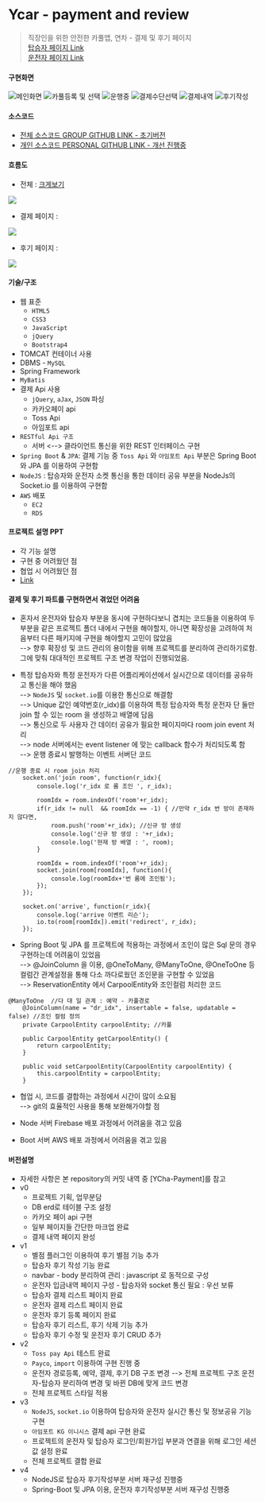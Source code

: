# Ycar - payment and review
> 직장인을 위한 안전한 카풀앱, 연차 - 결제 및 후기 페이지 <br>
>[탑승자 페이지 Link](http://13.125.252.85:8080/passenger/) <br>
>[운전자 페이지 Link](http://13.125.252.85:8080/driver/)

#### 구현화면 
![메인화면](https://github.com/Miniminis/BBCar/blob/master/ycar_screenshots/ycar2.png)
![카풀등록 및 선택](https://github.com/Miniminis/BBCar/blob/master/ycar_screenshots/ycar3.png)
![운행중](https://github.com/Miniminis/BBCar/blob/master/ycar_screenshots/ycar15.png)
![결제수단선택](https://github.com/Miniminis/BBCar/blob/master/ycar_screenshots/ycar17.png)
![결제내역](https://github.com/Miniminis/BBCar/blob/master/ycar_screenshots/ycar18.png)
![후기작성](https://github.com/Miniminis/BBCar/blob/master/ycar_screenshots/ycar19.png)

#### 소스코드 
* [전체 소스코드 GROUP GITHUB LINK - 초기버전](https://github.com/mand2/y-car-project)
* [개인 소스코드 PERSONAL GITHUB LINK - 개선 진행중](https://github.com/Miniminis/BBCar/tree/master/Ycar-All-Project-v2)

#### 흐름도
* 전체 : [크게보기](https://raw.githubusercontent.com/Miniminis/BBCar/master/ycar_frame.png)
<img src="https://github.com/Miniminis/BBCar/blob/master/ycar_frame.png">

* 결제 페이지 : 
<img src="https://github.com/Miniminis/BBCar/blob/master/payment.png">

* 후기 페이지 : 
<img src="https://github.com/Miniminis/BBCar/blob/master/review.png">

#### 기술/구조
* 웹 표준 
    * `HTML5`
    * `CSS3`
    * `JavaScript`
    * `jQuery`
    * `Bootstrap4`
* TOMCAT 컨테이너 사용
* DBMS - `MySQL`
* Spring Framework
* `MyBatis`
* 결제 Api 사용 
    * `jQuery`, `aJax`, `JSON` 파싱
    * 카카오페이 api
    * Toss Api 
    * 아임포트 api
* `RESTful Api 구조`  
    * 서버 <--> 클라이언트 통신을 위한 REST 인터페이스 구현
* `Spring Boot` & `JPA`: 결제 기능 중 `Toss Api` 와 `아임포트 Api` 부분은 Spring Boot 와 JPA 를 이용하여 구현함 
* `NodeJS` : 탑승자와 운전자 소켓 통신을 통한 데이터 공유 부분을 NodeJs의 Socket.io 를 이용하여 구현함 
* `AWS` 배포
    * `EC2`
    * `RDS`
 
 
#### 프로젝트 설명 PPT 
* 각 기능 설명 
* 구현 중 어려웠던 점 
* 협업 시 어려웠던 점
* [Link](https://docs.google.com/presentation/d/1_1OVTik6grzxKbo3_WMnwzl9_Jl6KYHD/edit)


#### 결제 및 후기 파트를 구현하면서 겪었던 어려움 
* 혼자서 운전자와 탑승자 부분을 동시에 구현하다보니 겹치는 코드들을 이용하여 두 부분을 같은 프로젝트 폴더 내에서 구현을 해야할지, 아니면 확장성을 고려하여 처음부터 다른 패키지에 구현을 해야할지 고민이 많았음 <br>
--> 향후 확장성 및 코드 관리의 용이함을 위해 프로젝트를 분리하여 관리하기로함. 그에 맞춰 대대적인 프로젝트 구조 변경 작업이 진행되었음.  <br>

* 특정 탑승자와 특정 운전자가 다른 어플리케이션에서 실시간으로 데이터를 공유하고 통신을 해야 했음 <br>
--> `NodeJS` 및 `socket.io`를 이용한 통신으로 해결함 <br>
--> Unique 값인 예약번호(r_idx)를 이용하여 특정 탑승자와 특정 운전자 단 둘만 join 할 수 있는 room 을 생성하고 배열에 담음 <br>
--> 통신으로 두 사용자 간 데이터 공유가 필요한 페이지마다 room join event 처리 <br>
--> node 서버에서는 event listener 에 맞는 callback 함수가 처리되도록 함 <br>
--> 운행 종료시 발행하는 이벤트 서버단 코드 <br>
```
//운행 종료 시 room join 처리
    socket.on('join room', function(r_idx){
        console.log('r_idx 로 룸 조인 ', r_idx);
        
        roomIdx = room.indexOf('room'+r_idx);
        if(r_idx != null  && roomIdx == -1) { //만약 r_idx 번 방이 존재하지 않다면,
            room.push('room'+r_idx); //신규 방 생성 
            console.log('신규 방 생성 : '+r_idx);
            console.log('현재 방 배열 : ', room);
        }

        roomIdx = room.indexOf('room'+r_idx);
        socket.join(room[roomIdx], function(){
            console.log(roomIdx+'번 룸에 조인됨');
        });
    });

    socket.on('arrive', function(r_idx){
        console.log('arrive 이벤트 리슨');
        io.to(room[roomIdx]).emit('redirect', r_idx);
    });
```

* Spring Boot 및 JPA 를 프로젝트에 적용하는 과정에서 조인이 많은 Sql 문의 경우 구현하는데 어려움이 있었음 <br>
--> @JoinColumn 을 이용, @OneToMany, @ManyToOne, @OneToOne 등 컬럼간 관계설정을 통해 다소 까다로웠던 조인문을 구현할 수 있었음 <br>
--> ReservationEntity 에서 CarpoolEntity와 조인컬럼 처리한 코드 <br>
```
@ManyToOne	//다 대 일 관계 : 예약 - 카풀경로
	@JoinColumn(name = "dr_idx", insertable = false, updatable = false) //조인 컬럼 정의 
	private CarpoolEntity carpoolEntity; //카풀

	public CarpoolEntity getCarpoolEntity() {
		return carpoolEntity;
	}

	public void setCarpoolEntity(CarpoolEntity carpoolEntity) {
		this.carpoolEntity = carpoolEntity;
	}
```

* 협업 시, 코드를 결합하는 과정에서 시간이 많이 소요됨 <br>
--> git의 효율적인 사용을 통해 보완해가야할 점 

* Node 서버 Firebase 배포 과정에서 어려움을 겪고 있음 
* Boot 서버 AWS 배포 과정에서 어려움을 겪고 있음 


#### 버전설명
* 자세한 사항은 본 repository의 커밋 내역 중 [YCha-Payment]를 참고
* v0
   * 프로젝트 기획, 업무분담
   * DB erd로 테이블 구조 설정 
   * 카카오 페이 api 구현 
   * 일부 페이지들 간단한 마크업 완료 
   * 결제 내역 페이지 완성 
* v1
   * 별점 플러그인 이용하여 후기 별점 기능 추가 
   * 탑승자 후기 작성 기능 완료 
   * navbar - body 분리하여 관리 : javascript 로 동적으로 구성 
   * 운전자 입금내역 페이지 구성 - 탑승자와 socket 통신 필요 : 우선 보류 
   * 탑승자 결제 리스트 페이지 완료 
   * 운전자 결제 리스트 페이지 완료 
   * 운전자 후기 등록 페이지 완료 
   * 탑승자 후기 리스트, 후기 삭제 기능 추가 
   * 탑승자 후기 수정 및 운전자 후기 CRUD 추가  
* v2
    * `Toss pay Api` 테스트 완료 
    * `Payco`, `import` 이용하여 구현 진행 중 
    * 운전자 경로등록, 예약, 결제, 후기 DB 구조 변경 --> 전체 프로젝트 구조 운전자-탑승자 분리하여 변경 및 바뀐 DB에 맞게 코드 변경 
    * 전체 프로젝트 스타일 적용 
* v3 
   * `NodeJS`, `socket.io` 이용하여 탑승자와 운전자 실시간 통신 및 정보공유 기능 구현 
   * `아임포트 KG 이니시스` 결제 api 구현 완료
   * 프로젝트의 운전자 및 탑승자 로그인/회원가입 부분과 연결을 위해 로그인 세션 값 설정 완료 
   * 전체 프로젝트 결합 완료 
* v4 
   * NodeJS로 탑승자 후기작성부분 서버 재구성 진행중
   * Spring-Boot 및 JPA 이용, 운전자 후기작성부분 서버 재구성 진행중 
   
